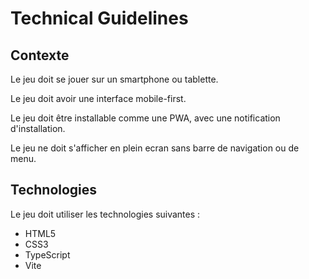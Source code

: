 # Technical Guidelines

## Contexte

Le jeu doit se jouer sur un smartphone ou tablette.

Le jeu doit avoir une interface mobile-first.

Le jeu doit être installable comme une PWA, avec une notification d'installation.

Le jeu ne doit s'afficher en plein ecran sans barre de navigation ou de menu.


## Technologies

Le jeu doit utiliser les technologies suivantes :

- HTML5
- CSS3
- TypeScript
- Vite